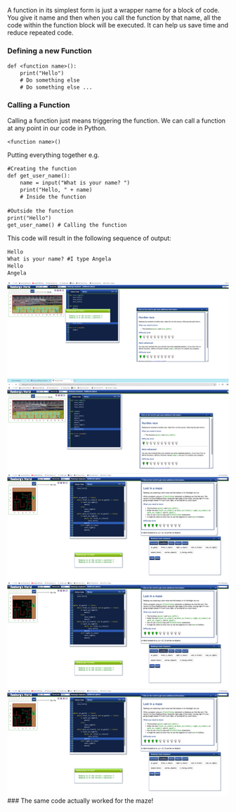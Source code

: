 A function in its simplest form is just a wrapper name for a block of code. You give it name and then when you call the function by that name, all the code within the function block will be executed. It can help us save time and reduce repeated code.

### Defining a new Function
```
def <function name>():
    print("Hello")
    # Do something else
    # Do something else ...
```

### Calling a Function
Calling a function just means triggering the function. We can call a function at any point in our code in Python. 

```
<function name>()
```

Putting everything together e.g.
```
#Creating the function
def get_user_name():
    name = input("What is your name? ")
    print("Hello, " + name)
    # Inside the function

#Outside the function
print("Hello")
get_user_name() # Calling the function
```

This code will result in the following sequence of output:
```
Hello
What is your name? #I type Angela
Hello
Angela
```
![alt text](image.png)
![alt text](image-1.png)
![alt text](image-2.png)
![alt text](image-2.png)
![alt text](image-2.png) ### The same code actually worked for the maze!